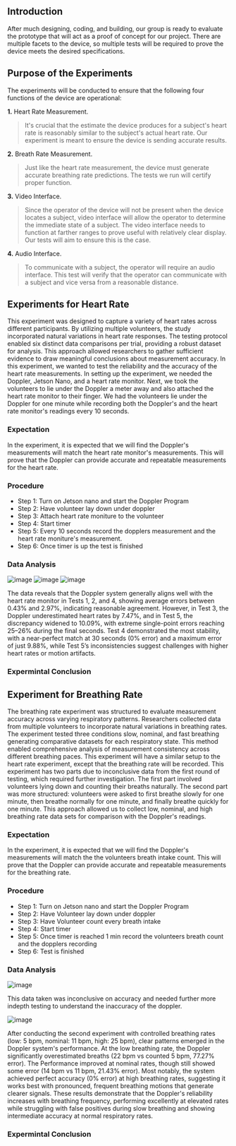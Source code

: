 ## Introduction 

After much designing, coding, and building, our group is ready to evaluate the prototype that will act as a proof of concept for our project. There are multiple facets to the device, so multiple tests will be required to prove the device meets the desired specifications.


## Purpose of the Experiments


The experiments will be conducted to ensure that the following four functions of the device are operational:
  
**1.** Heart Rate Measurement.  
>It's crucial that the estimate the device produces for a subject's heart rate is reasonably similar to the subject's actual heart rate. Our experiment is meant to ensure the device is sending accurate results. 
    
**2.** Breath Rate Measurement.  
>Just like the heart rate measurement, the device must generate accurate breathing rate predictions. The tests we run will certify proper function.

**3.** Video Interface.  
>Since the operator of the device will not be present when the device locates a subject, video interface will allow the operator to determine the immediate state of a subject. The video interface needs to function at farther ranges to prove useful with relatively clear display. Our tests will aim to ensure this is the case.

**4.** Audio Interface.
>To communicate with a subject, the operator will require an audio interface. This test will verify that the operator can communicate with a subject and vice versa from a reasonable distance.

## Experiments for Heart Rate

This experiment was designed to capture a variety of heart rates across different participants. By utilizing multiple volunteers, the study incorporated natural variations in heart rate responses. The testing protocol enabled six distinct data comparisons per trial, providing a robust dataset for analysis. This approach allowed researchers to gather sufficient evidence to draw meaningful conclusions about measurement accuracy. In this experiment, we wanted to test the reliability and the accuracy of the heart rate measurements. In setting up the experiment, we needed the Doppler, Jetson Nano, and a heart rate monitor. Next, we took the volunteers to lie under the Doppler a meter away and also attached the heart rate monitor to their finger. We had the volunteers lie under the Doppler for one minute while recording both the Doppler's and the heart rate monitor's readings every 10 seconds.

### Expectation
In the experiment, it is expected that we will find the Doppler's measurements will match the heart rate monitor's measurements. This will prove that the Doppler can provide accurate and repeatable measurements for the heart rate.

### Procedure
  - Step 1: Turn on Jetson nano and start the Doppler Program
  - Step 2: Have volunteer lay down under doppler
  - Step 3: Attach heart rate moniture to the volunteer
  - Step 4: Start timer
  - Step 5: Every 10 seconds record the dopplers measurement and the heart rate moniture's measurement.
  - Step 6: Once timer is up the test is finished
  
### Data Analysis
![image](https://github.com/user-attachments/assets/6db1cb2f-f15b-4d7d-92a3-7b168485280b)
![image](https://github.com/user-attachments/assets/7d5fd322-9df0-405a-9775-956546fbb93f)
![image](https://github.com/user-attachments/assets/303072b5-7110-4e35-9d48-3089ac9fd7e1)

The data reveals that the Doppler system generally aligns well with the heart rate monitor in Tests 1, 2, and 4, showing average errors between 0.43% and 2.97%, indicating reasonable agreement. However, in Test 3, the Doppler underestimated heart rates by 7.47%, and in Test 5, the discrepancy widened to 10.09%, with extreme single-point errors reaching 25–26% during the final seconds. Test 4 demonstrated the most stability, with a near-perfect match at 30 seconds (0% error) and a maximum error of just 9.88%, while Test 5’s inconsistencies suggest challenges with higher heart rates or motion artifacts.

### Expermintal Conclusion

## Experiment for Breathing Rate 

The breathing rate experiment was structured to evaluate measurement accuracy across varying respiratory patterns. Researchers collected data from multiple volunteers to incorporate natural variations in breathing rates. The experiment tested three conditions slow, nominal, and fast breathing generating comparative datasets for each respiratory state. This method enabled comprehensive analysis of measurement consistency across different breathing paces. This experiment will have a similar setup to the heart rate experiment, except that the breathing rate will be recorded. This experiment has two parts due to inconclusive data from the first round of testing, which required further investigation. The first part involved volunteers lying down and counting their breaths naturally. The second part was more structured: volunteers were asked to first breathe slowly for one minute, then breathe normally for one minute, and finally breathe quickly for one minute. This approach allowed us to collect low, nominal, and high breathing rate data sets for comparison with the Doppler's readings.

### Expectation
In the experiment, it is expected that we will find the Doppler's measurements will match the the volunteers breath intake count. This will prove that the Doppler can provide accurate and repeatable measurements for the breathing rate.

### Procedure
  - Step 1: Turn on Jetson nano and start the Doppler Program
  - Step 2: Have Volunteer lay down under doppler
  - Step 3: Have Volunteer count every breath intake
  - Step 4: Start timer
  - Step 5: Once timer is reached 1 min record the volunteers breath count and the dopplers recording
  - Step 6: Test is finished

### Data Analysis
![image](https://github.com/user-attachments/assets/a2a0ec20-c11f-4aeb-829f-3e9fdf431a44)

This data taken was inconclusive on accuracy and needed further more indepth testing to understand the inaccuracy of the doppler.

![image](https://github.com/user-attachments/assets/79a64059-3ea9-4a55-bec3-d78a8edce9bf)

After conducting the second experiment with controlled breathing rates (low: 5 bpm, nominal: 11 bpm, high: 25 bpm), clear patterns emerged in the Doppler system's performance. At the low breathing rate, the Doppler significantly overestimated breaths (22 bpm vs counted 5 bpm, 77.27% error). The Performance improved at nominal rates, though still showed some error (14 bpm vs 11 bpm, 21.43% error). Most notably, the system achieved perfect accuracy (0% error) at high breathing rates, suggesting it works best with pronounced, frequent breathing motions that generate clearer signals. These results demonstrate that the Doppler's reliability increases with breathing frequency, performing excellently at elevated rates while struggling with false positives during slow breathing and showing intermediate accuracy at normal respiratory rates.

### Expermintal Conclusion

